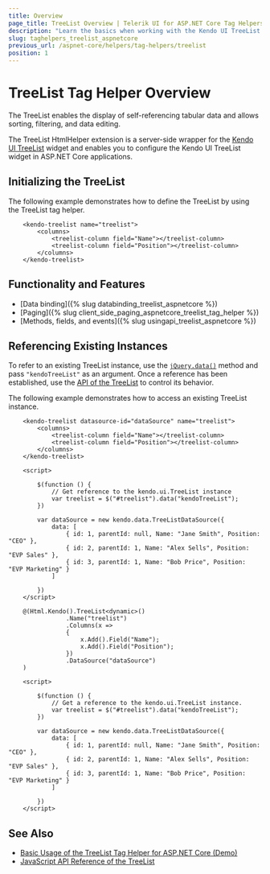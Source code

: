 ```yaml
---
title: Overview
page_title: TreeList Overview | Telerik UI for ASP.NET Core Tag Helpers
description: "Learn the basics when working with the Kendo UI TreeList tag helper for ASP.NET Core (MVC 6 or ASP.NET Core MVC)."
slug: taghelpers_treelist_aspnetcore
previous_url: /aspnet-core/helpers/tag-helpers/treelist
position: 1
---
```


# TreeList Tag Helper Overview

The TreeList enables the display of self-referencing tabular data and allows sorting, filtering, and data editing.

The TreeList HtmlHelper extension is a server-side wrapper for the [Kendo UI TreeList](http://demos.telerik.com/aspnet-mvc/treelist/index) widget and enables you to configure the Kendo UI TreeList widget in ASP.NET Core applications.

## Initializing the TreeList

The following example demonstrates how to define the TreeList by using the TreeList tag helper.

```tagHelper
    <kendo-treelist name="treelist">
        <columns>
            <treelist-column field="Name"></treelist-column>
            <treelist-column field="Position"></treelist-column>
        </columns>
    </kendo-treelist>
```

## Functionality and Features

* [Data binding]({% slug databinding_treelist_aspnetcore %})
* [Paging]({% slug client_side_paging_aspnetcore_treelist_tag_helper %})
* [Methods, fields, and events]({% slug usingapi_treelist_aspnetcore %})

## Referencing Existing Instances

To refer to an existing TreeList instance, use the [`jQuery.data()`](http://api.jquery.com/jQuery.data/) method and pass `"kendoTreeList"` as an argument. Once a reference has been established, use the [API of the TreeList](https://docs.telerik.com/kendo-ui/api/javascript/ui/treelist) to control its behavior.

The following example demonstrates how to access an existing TreeList instance.

```tagHelper
    <kendo-treelist datasource-id="dataSource" name="treelist">
        <columns>
            <treelist-column field="Name"></treelist-column>
            <treelist-column field="Position"></treelist-column>
        </columns>
    </kendo-treelist>

    <script>

        $(function () {
            // Get reference to the kendo.ui.TreeList instance
            var treelist = $("#treelist").data("kendoTreeList");
        })

        var dataSource = new kendo.data.TreeListDataSource({
            data: [
                { id: 1, parentId: null, Name: "Jane Smith", Position: "CEO" },
                { id: 2, parentId: 1, Name: "Alex Sells", Position: "EVP Sales" },
                { id: 3, parentId: 1, Name: "Bob Price", Position: "EVP Marketing" }
            ]

        })
    </script>
```
```cshtml
    @(Html.Kendo().TreeList<dynamic>()
                .Name("treelist")
                .Columns(x =>
                {
                    x.Add().Field("Name");
                    x.Add().Field("Position");
                })
                .DataSource("dataSource")
    )

    <script>

        $(function () {
            // Get a reference to the kendo.ui.TreeList instance.
            var treelist = $("#treelist").data("kendoTreeList");
        })

        var dataSource = new kendo.data.TreeListDataSource({
            data: [
                { id: 1, parentId: null, Name: "Jane Smith", Position: "CEO" },
                { id: 2, parentId: 1, Name: "Alex Sells", Position: "EVP Sales" },
                { id: 3, parentId: 1, Name: "Bob Price", Position: "EVP Marketing" }
            ]

        })
    </script>
```

## See Also

* [Basic Usage of the TreeList Tag Helper for ASP.NET Core (Demo)](https://demos.telerik.com/aspnet-core/treelist/tag-helper)
* [JavaScript API Reference of the TreeList](http://docs.telerik.com/kendo-ui/api/javascript/ui/treelist)
